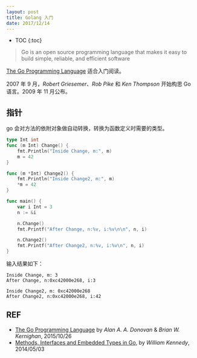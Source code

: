 ```yaml
---
layout: post
title: Golang 入门
date: 2017/12/14
---
```


* TOC
{:toc}

> Go is an open source programming language that makes it easy to build simple, reliable, and efficient software

[The Go Programming Language][go-lang] 适合入门阅读。

2007 年 9 月，*Robert Griesemer*、*Rob Pike* 和 *Ken Thompson* 开始构思 Go 语言。2009 年 11 月公布。

## 指针

go 会对方法的依附对象做自动转换，转换为函数定义时需要的类型。

```go
type Int int
func (m Int) Change() {
    fmt.Println("Inside Change, m:", m)
    m = 42
}

func (m *Int) Change2() {
    fmt.Println("Inside Change2, m:", m)
    *m = 42
}

func main() {
    var i Int = 3
    n := &i

    n.Change()
    fmt.Printf("After Change, n:%v, i:%v\n\n", n, i)

    n.Change2()
    fmt.Printf("After Change2, n:%v, i:%v\n", n, i)
}
```

输入结果如下：

```
Inside Change, m: 3
After Change, n:0xc42000e268, i:3

Inside Change2, m: 0xc42000e268
After Change2, n:0xc42000e268, i:42
```

## REF

- [The Go Programming Language][go-lang] by *Alan A. A. Donovan* & *Brian W. Kernighan*, 2015/10/26
- [Methods, Interfaces and Embedded Types in Go][go-pointer], by *William Kennedy*, 2014/05/03

[go-pointer]: https://www.goinggo.net/2014/05/methods-interfaces-and-embedded-types.html
[go-lang]: http://www.gopl.io